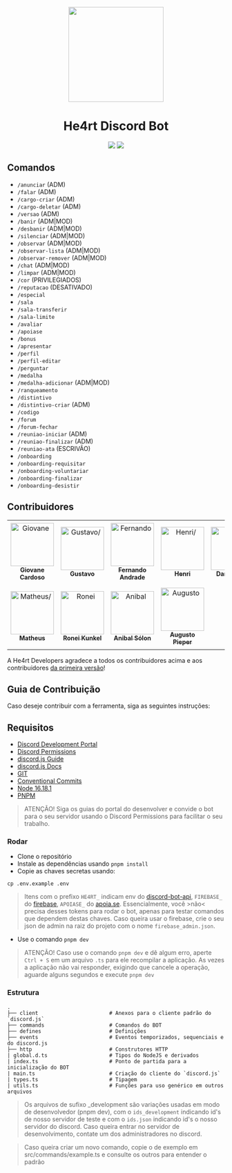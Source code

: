 <p align="center">
  <a href="https://discord.gg/he4rt">
    <img src="./.github/logo.png" height="220">
  </a>
</p>

<h1 align="center">
He4rt Discord Bot
</h1>
<p align="center">
  <a href="https://discord.gg/he4rt"><img src="https://img.shields.io/github/package-json/v/he4rt/he4rt-bot-next?color=782BF1&style=for-the-badge"></a>
  <a href="https://discord.gg/he4rt"><img src="https://img.shields.io/github/license/he4rt/he4rt-bot-next?color=A655FF&style=for-the-badge"></a>
<p>

## Comandos

- `/anunciar` (ADM)
- `/falar` (ADM)
- `/cargo-criar` (ADM)
- `/cargo-deletar` (ADM)
- `/versao` (ADM)
- `/banir` (ADM|MOD)
- `/desbanir` (ADM|MOD)
- `/silenciar` (ADM|MOD)
- `/observar` (ADM|MOD)
- `/observar-lista` (ADM|MOD)
- `/observar-remover` (ADM|MOD)
- `/chat` (ADM|MOD)
- `/limpar` (ADM|MOD)
- `/cor` (PRIVILEGIADOS)
- `/reputacao` (DESATIVADO)
- `/especial`
- `/sala`
- `/sala-transferir`
- `/sala-limite`
- `/avaliar`
- `/apoiase`
- `/bonus`
- `/apresentar`
- `/perfil`
- `/perfil-editar`
- `/perguntar`
- `/medalha`
- `/medalha-adicionar` (ADM|MOD)
- `/ranqueamento`
- `/distintivo`
- `/distintivo-criar` (ADM)
- `/codigo`
- `/forum`
- `/forum-fechar`
- `/reuniao-iniciar` (ADM)
- `/reuniao-finalizar` (ADM)
- `/reuniao-ata` (ESCRIVÃO)
- `/onboarding`
- `/onboarding-requisitar`
- `/onboarding-voluntariar`
- `/onboarding-finalizar`
- `/onboarding-desistir`

## Contribuidores

<table>
<tr>
    <td align="center" style="word-wrap: break-word; width: 150.0; height: 150.0">
        <a href=https://github.com/Novout>
            <img src=https://avatars.githubusercontent.com/u/41403842?v=4 width="100;"  alt=Giovane Cardoso/>
            <br />
            <sub style="font-size:14px"><b>Giovane Cardoso</b></sub>
        </a>
    </td>
    <td align="center" style="word-wrap: break-word; width: 150.0; height: 150.0">
        <a href=https://github.com/kjkGustavo>
            <img src=https://avatars.githubusercontent.com/u/47262260?v=4 width="100;"  alt=Gustavo/>
            <br />
            <sub style="font-size:14px"><b>Gustavo</b></sub>
        </a>
    </td>
    <td align="center" style="word-wrap: break-word; width: 150.0; height: 150.0">
        <a href=https://github.com/fernanduandrade>
            <img src=https://avatars.githubusercontent.com/u/58053397?v=4 width="100;"  alt=Fernando Andrade/>
            <br />
            <sub style="font-size:14px"><b>Fernando Andrade</b></sub>
        </a>
    </td>
    <td align="center" style="word-wrap: break-word; width: 150.0; height: 150.0">
        <a href=https://github.com/henri1i>
            <img src=https://avatars.githubusercontent.com/u/23015763?v=4 width="100;"  alt=Henri/>
            <br />
            <sub style="font-size:14px"><b>Henri</b></sub>
        </a>
    </td>
    <td align="center" style="word-wrap: break-word; width: 150.0; height: 150.0">
        <a href=https://github.com/DanielHe4rt>
            <img src=https://avatars.githubusercontent.com/u/6912596?v=4 width="100;"  alt=Daniel Reis/>
            <br />
            <sub style="font-size:14px"><b>Daniel Reis</b></sub>
        </a>
    </td>
    <td align="center" style="word-wrap: break-word; width: 150.0; height: 150.0">
        <a href=https://github.com/JVictorV>
            <img src=https://avatars.githubusercontent.com/u/40485924?v=4 width="100;"  alt=João Victor/>
            <br />
            <sub style="font-size:14px"><b>João Victor</b></sub>
        </a>
    </td>
</tr>
<tr>
    <td align="center" style="word-wrap: break-word; width: 150.0; height: 150.0">
        <a href=https://github.com/P0sseid0n>
            <img src=https://avatars.githubusercontent.com/u/54502007?v=4 width="100;"  alt=Matheus/>
            <br />
            <sub style="font-size:14px"><b>Matheus</b></sub>
        </a>
    </td>
    <td align="center" style="word-wrap: break-word; width: 150.0; height: 150.0">
        <a href=https://github.com/ronei-kunkel>
            <img src=https://avatars.githubusercontent.com/u/41250984?v=4 width="100;"  alt=Ronei Kunkel/>
            <br />
            <sub style="font-size:14px"><b>Ronei Kunkel</b></sub>
        </a>
    </td>
    <td align="center" style="word-wrap: break-word; width: 150.0; height: 150.0">
        <a href=https://github.com/anibalsolon>
            <img src=https://avatars.githubusercontent.com/u/562525?v=4 width="100;"  alt=Anibal Sólon/>
            <br />
            <sub style="font-size:14px"><b>Anibal Sólon</b></sub>
        </a>
    </td>
    <td align="center" style="word-wrap: break-word; width: 150.0; height: 150.0">
        <a href=https://github.com/kkuriboh>
            <img src=https://avatars.githubusercontent.com/u/40146018?v=4 width="100;"  alt=Augusto Pieper/>
            <br />
            <sub style="font-size:14px"><b>Augusto Pieper</b></sub>
        </a>
    </td>
</tr>
</table>

A He4rt Developers agradece a todos os contribuidores acima e aos contribuidores [da primeira versão](https://github.com/he4rt/He4rt-Bot/blob/master/README.md#-contribuidores)!

## Guia de Contribuição

Caso deseje contribuir com a ferramenta, siga as seguintes instruções:

## Requisitos

- [Discord Development Portal](https://discord.com/developers/docs/intro)
- [Discord Permissions](https://discordapi.com/permissions.html)
- [discord.js Guide](https://discordjs.guide/#before-you-begin)
- [discord.js Docs](https://discord.js.org/)
- [GIT](https://git-scm.com/)
- [Conventional Commits](https://www.conventionalcommits.org/en/v1.0.0/)
- [Node 16.18.1](https://nodejs.org/en/)
- [PNPM](https://pnpm.io/pt/)

> ATENÇÃO! Siga os guias do portal do desenvolver e convide o bot para o seu servidor usando o Discord Permissions para facilitar o seu trabalho.

### Rodar

- Clone o repositório
- Instale as dependências usando `pnpm install`
- Copie as chaves secretas usando:

```
cp .env.example .env
```

> Itens com o prefixo `HE4RT_` indicam env do [discord-bot-api](https://github.com/he4rt/he4rt-bot-api), `FIREBASE_` do [firebase](https://firebase.google.com/?hl=pt-br), `APOIASE_` do [apoia.se](https://github.com/he4rt/he4rt-bot-api). Essencialmente, você >não< precisa desses tokens para rodar o bot, apenas para testar comandos que dependem destas chaves. Caso queira usar o firebase, crie o seu json de admin na raiz do projeto com o nome `firebase_admin.json`.

- Use o comando `pnpm dev`

> ATENÇÃO! Caso use o comando `pnpm dev` e dê algum erro, aperte `Ctrl + S` em um arquivo `.ts` para ele recompilar a aplicação. As vezes a aplicação não vai responder, exigindo que cancele a operação, aguarde alguns segundos e execute `pnpm dev`

### Estrutura

```
.
├── client                       # Anexos para o cliente padrão do `discord.js`
├── commands                     # Comandos do BOT
├── defines                      # Definições
├── events                       # Eventos temporizados, sequenciais e do discord.js
├── http                         # Construtores HTTP
| global.d.ts                    # Tipos do NodeJS e derivados
| index.ts                       # Ponto de partida para a inicialização do BOT
| main.ts                        # Criação do cliente do `discord.js`
| types.ts                       # Tipagem
| utils.ts                       # Funções para uso genérico em outros arquivos
```

> Os arquivos de sufixo \_development são variações usadas em modo de desenvolvedor (pnpm dev), com o `ids_development` indicando id's de nosso servidor de teste e com o `ids.json` indicando id's o nosso servidor do discord. Caso queira entrar no servidor de desenvolvimento, contate um dos administradores no discord.

> Caso queira criar um novo comando, copie o de exemplo em src/commands/example.ts e consulte os outros para entender o padrão
